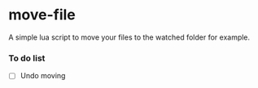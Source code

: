 # move-file
A simple lua script to move your files to the watched folder for example.
### To do list

- [ ] Undo moving 
